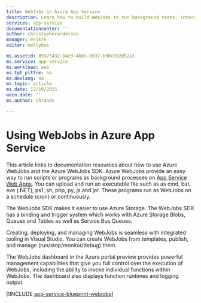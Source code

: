 ```yaml
---
title: WebJobs in Azure App Service
description: Learn how to build WebJobs to run background tests, interact with services like Storage and Service Bus, and create scheduled tasks.
services: app-service
documentationcenter: ''
author: christopheranderson
manager: erikre
editor: mollybos

ms.assetid: 85975432-04c9-4b83-b937-b30c082d52a1
ms.service: app-service
ms.workload: web
ms.tgt_pltfrm: na
ms.devlang: na
ms.topic: article
ms.date: 12/10/2015
wacn.date: ''
ms.author: chrande

---
```

# Using WebJobs in Azure App Service
This article links to documentation resources about how to use Azure WebJobs and the Azure WebJobs SDK. Azure WebJobs provide an easy way to run scripts or programs as background processes on [App Service Web Apps](/app-service-web/app-service-changes-existing-services). You can upload and run an executable file such as as cmd, bat, exe (.NET), ps1, sh, php, py, js and jar. These programs run as WebJobs on a schedule (cron) or continuously.

The WebJobs SDK makes it easier to use Azure Storage. The WebJobs SDK has a binding and trigger system which works with Azure Storage Blobs, Queues and Tables as well as Service Bus Queues.

Creating, deploying, and managing WebJobs is seamless with integrated tooling in Visual Studio. You can create WebJobs from templates, publish, and manage (run/stop/monitor/debug) them.

The WebJobs dashboard in the Azure portal preview provides powerful management capabilities that give you full control over the execution of WebJobs, including the ability to invoke individual functions within WebJobs. The dashboard also displays function runtimes and logging output.

[!INCLUDE [app-service-blueprint-webjobs](../../includes/app-service-blueprint-webjobs.md)]